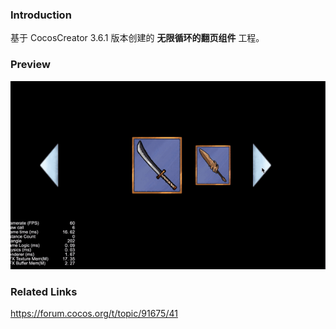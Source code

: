 ### Introduction
基于 CocosCreator 3.6.1 版本创建的 **无限循环的翻页组件** 工程。

### Preview
![image](../../../gif/202201/2022012054.gif)

### Related Links
https://forum.cocos.org/t/topic/91675/41